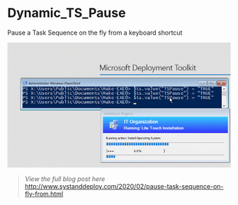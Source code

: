 # Dynamic_TS_Pause
Pause a Task Sequence on the fly from a keyboard shortcut

![alt text](https://github.com/damienvanrobaeys/Dynamic_TS_Pause/blob/master/preview_variable.gif)

> *View the full blog post here*
http://www.systanddeploy.com/2020/02/pause-task-sequence-on-fly-from.html
